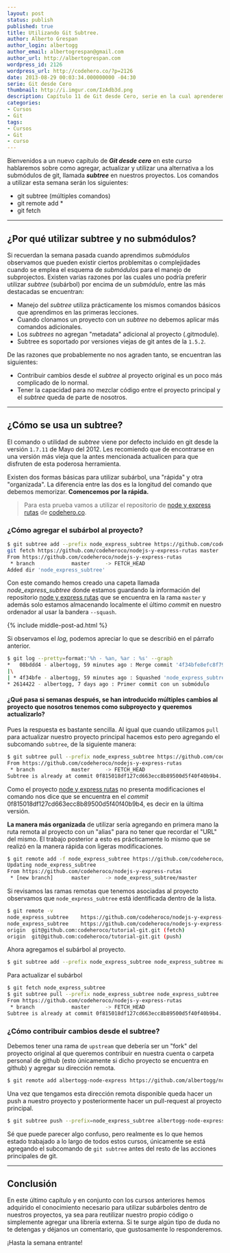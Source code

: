 ```yaml
---
layout: post
status: publish
published: true
title: Utilizando Git Subtree.
author: Alberto Grespan
author_login: albertogg
author_email: albertogrespan@gmail.com
author_url: http://albertogrespan.com
wordpress_id: 2126
wordpress_url: http://codehero.co/?p=2126
date: 2013-08-29 00:03:34.000000000 -04:30
serie: Git desde Cero
thumbnail: http://i.imgur.com/IzAdb3d.png
description: Capítulo 11 de Git desde Cero, serie en la cual aprenderemos a utilizar subtree (subárboles) dentro de nuestros proyectos, para reutilizar código!
categories:
- Cursos
- Git
tags:
- Cursos
- Git
- curso
---
```

<p>Bienvenidos a un nuevo capítulo de <strong><em>Git desde cero</em></strong> en este <em>curso</em> hablaremos sobre como agregar, actualizar y utilizar una alternativa a los submódulos de git, llamada <strong><em>subtree</em></strong> en nuestros proyectos. Los comandos a utilizar esta semana serán los siguientes:</p>

<ul>
<li>git subtree (múltiples comandos)</li>
<li>git remote add *</li>
<li>git fetch</li>
</ul>

<hr />

<h2>¿Por qué utilizar subtree y no submódulos?</h2>

<p>Si recuerdan la semana pasada cuando aprendimos <em>submódulos</em> observamos que pueden existir ciertos problemitas o complejidades cuando se emplea el esquema de <em>submódulos</em> para el manejo de subprojectos. Existen varias razones por las cuales uno podría preferir utilizar <em>subtree</em> (subárbol) por encima de un <em>submódulo</em>, entre las más destacadas se encuentran:</p>

<ul>
<li>Manejo del <em>subtree</em> utiliza prácticamente los mismos comandos básicos que aprendimos en las primeras lecciones.</li>
<li>Cuando clonamos un proyecto con un <em>subtree</em> no debemos aplicar más comandos adicionales.</li>
<li>Los <em>subtrees</em> no agregan "metadata" adicional al proyecto (.gitmodule).</li>
<li>Subtree es soportado por versiones viejas de git antes de la <code>1.5.2</code>.</li>
</ul>

<p>De las razones que probablemente no nos agraden tanto, se encuentran las siguientes:</p>

<ul>
<li>Contribuir cambios desde el <em>subtree</em> al proyecto original es un poco más complicado de lo normal.</li>
<li>Tener la capacidad para no mezclar código entre el proyecto principal y el <em>subtree</em> queda de parte de nosotros.</li>
</ul>

<hr />

<h2>¿Cómo se usa un subtree?</h2>

<p>El comando o utilidad de <em>subtree</em> viene por defecto incluido en git desde la versión <code>1.7.11</code> de Mayo del 2012. Les recomiendo que de encontrarse en una versión más vieja que la antes mencionada actualicen para que disfruten de esta poderosa herramienta.</p>

<p>Existen dos formas básicas para utilizar subárbol, una "rápida" y otra "organizada". La diferencia entre las dos es la longitud del comando que debemos memorizar. <strong>Comencemos por la rápida.</strong></p>

<blockquote>
  <p>Para esta prueba vamos a utilizar el repositorio de <a href="https://github.com/codeheroco/nodejs-y-express-rutas">node y express rutas</a> de <a href="http://codehero.co">codehero.co</a>.</p>
</blockquote>

<h3>¿Cómo agregar el subárbol al proyecto?</h3>

```sh
$ git subtree add --prefix node_express_subtree https://github.com/codeheroco/nodejs-y-express-rutas master --squash
git fetch https://github.com/codeheroco/nodejs-y-express-rutas master
From https://github.com/codeheroco/nodejs-y-express-rutas
 * branch            master     -> FETCH_HEAD
Added dir 'node_express_subtree'
```

<p>Con este comando hemos creado una capeta llamada <em>node_express_subtree</em> donde estamos guardando la información del repositorio <a href="https://github.com/codeheroco/nodejs-y-express-rutas">node y express rutas</a> que se encuentra en la rama <code>master</code> y además solo estamos almacenando localmente el último <em>commit</em> en nuestro ordenador al usar la bandera <code>--squash</code>.</p>

{% include middle-post-ad.html %}

<p>Si observamos el <em>log</em>, podemos apreciar lo que se describió en el párrafo anterior.</p>

```sh
$ git log --pretty=format:'%h - %an, %ar : %s' --graph
*   08bddd4 - albertogg, 59 minutes ago : Merge commit '4f34bfe8efc8f797bac71dfcd736cb7fa14efc42' as 'node_express_subtree'
|\
| * 4f34bfe - albertogg, 59 minutes ago : Squashed 'node_express_subtree/' content from commit 0f81501
* 2614422 - albertogg, 7 days ago : Primer commit con un submódulo
```

<h4>¿Qué pasa si semanas después, se han introducido múltiples cambios al proyecto que nosotros tenemos como subproyecto y queremos actualizarlo?</h4>

<p>Pues la respuesta es bastante sencilla. Al igual que cuando utilizamos <code>pull</code> para actualizar nuestro proyecto principal hacemos esto pero agregando el subcomando <code>subtree</code>, de la siguiente manera:</p>

```sh
$ git subtree pull --prefix node_express_subtree https://github.com/codeheroco/nodejs-y-express-rutas master --squash
From https://github.com/codeheroco/nodejs-y-express-rutas
 * branch            master     -> FETCH_HEAD
Subtree is already at commit 0f815018df127cd663ecc8b89500d5f40f40b9b4.
```

<p>Como el proyecto <a href="https://github.com/codeheroco/nodejs-y-express-rutas">node y express rutas</a> no presenta modificaciones el comando nos dice que se encuentra en el <em>commit</em> 0f815018df127cd663ecc8b89500d5f40f40b9b4, es decir en la última versión.</p>

<p><strong>La manera más organizada</strong> de utilizar sería agregando en primera mano la ruta remota al proyecto con un "alias" para no tener que recordar el "URL" del mismo. El trabajo posterior a esto es prácticamente lo mismo que se realizó en la manera rápida con ligeras modificaciones.</p>

```sh
$ git remote add -f node_express_subtree https://github.com/codeheroco/nodejs-y-express-rutas
Updating node_express_subtree
From https://github.com/codeheroco/nodejs-y-express-rutas
 * [new branch]      master     -> node_express_subtree/master
```

<p>Si revisamos las ramas remotas que tenemos asociadas al proyecto observamos que <code>node_express_subtree</code> está identificada dentro de la lista.</p>

```sh
$ git remote -v
node_express_subtree    https://github.com/codeheroco/nodejs-y-express-rutas (fetch)
node_express_subtree    https://github.com/codeheroco/nodejs-y-express-rutas (push)
origin  git@github.com:codeheroco/tutorial-git.git (fetch)
origin  git@github.com:codeheroco/tutorial-git.git (push)
```

<p>Ahora agregamos el subárbol al proyecto.</p>

```sh
$ git subtree add --prefix node_express_subtree node_express_subtree master --squash
```

<p>Para actualizar el subárbol</p>

```sh
$ git fetch node_express_subtree
$ git subtree pull --prefix node_express_subtree node_express_subtree  master --squash
From https://github.com/codeheroco/nodejs-y-express-rutas
 * branch            master     -> FETCH_HEAD
Subtree is already at commit 0f815018df127cd663ecc8b89500d5f40f40b9b4.
```

<h3>¿Cómo contribuir cambios desde el subtree?</h3>

<p>Debemos tener una rama de <code>upstream</code> que debería ser un "fork" del proyecto original al que queremos contribuir en nuestra cuenta o carpeta personal de github (esto únicamente si dicho proyecto se encuentra en github) y agregar su dirección remota.</p>

```sh
$ git remote add albertogg-node-express https://github.com/albertogg/nodejs-y-express-rutas
```

<p>Una vez que tengamos esta dirección remota disponible queda hacer un push a nuestro proyecto y posteriormente hacer un pull-request al proyecto principal.</p>

```sh
$ git subtree push --prefix=node_express_subtree albertogg-node-express master
```

<p>Sé que puede parecer algo confuso, pero realmente es lo que hemos estado trabajado a lo largo de todos estos cursos, únicamente se está agregando el subcomando de <code>git subtree</code> antes del resto de las acciones principales de git.</p>

<hr />

<h2>Conclusión</h2>

<p>En este último capítulo y en conjunto con los cursos anteriores hemos adquirido el conocimiento necesario para utilizar subárboles dentro de nuestros proyectos, ya sea para reutilizar nuestro propio código o simplemente agregar una librería externa. Si te surge algún tipo de duda no te detengas y déjanos un comentario, que gustosamente lo responderemos.</p>

<p>¡Hasta la semana entrante!</p>
